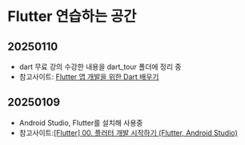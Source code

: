 # Flutter 연습하는 공간

## 20250110
- dart 무료 강의 수강한 내용을 dart_tour 폴더에 정리 중
- 참고사이트: [
Flutter 앱 개발을 위한 Dart 배우기](https://nomadcoders.co/dart-for-beginners)

## 20250109
- Android Studio, Flutter를 설치해 사용중
- 참고사이트:[[Flutter] 00. 플러터 개발 시작하기 (Flutter, Android Studio)](https://velog.io/@hyeongjun/Flutter-00.-%ED%94%8C%EB%9F%AC%ED%84%B0-%EA%B0%9C%EB%B0%9C-%EC%8B%9C%EC%9E%91%ED%95%98%EA%B8%B0)